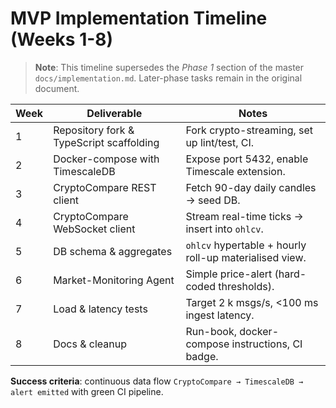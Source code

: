 # MVP Implementation Timeline (Weeks 1-8)

> **Note**: This timeline supersedes the *Phase 1* section of the master `docs/implementation.md`. Later-phase tasks remain in the original document.

| Week | Deliverable | Notes |
|------|-------------|-------|
| 1 | Repository fork & TypeScript scaffolding | Fork crypto-streaming, set up lint/test, CI. |
| 2 | Docker-compose with TimescaleDB | Expose port 5432, enable Timescale extension. |
| 3 | CryptoCompare REST client | Fetch 90-day daily candles → seed DB. |
| 4 | CryptoCompare WebSocket client | Stream real-time ticks → insert into `ohlcv`. |
| 5 | DB schema & aggregates | `ohlcv` hypertable + hourly roll-up materialised view. |
| 6 | Market-Monitoring Agent | Simple price-alert (hard-coded thresholds). |
| 7 | Load & latency tests | Target 2 k msgs/s, <100 ms ingest latency. |
| 8 | Docs & cleanup | Run-book, docker-compose instructions, CI badge. |

**Success criteria**: continuous data flow `CryptoCompare → TimescaleDB → alert emitted` with green CI pipeline. 